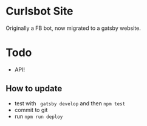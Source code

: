 # Curlsbot Site

Originally a FB bot, now migrated to a gatsby website.

# Todo

- API!


## How to update

- test with ` gatsby develop` and then `npm test`
- commit to git
- run  `npm run deploy`
